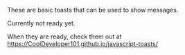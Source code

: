 These are basic toasts that can be used to show messages.

Currently not ready yet.

When they are ready, check them out at https://CoolDeveloper101.github.io/javascript-toasts/
